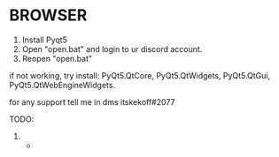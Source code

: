 # BROWSER
1. Install Pyqt5
2. Open "open.bat" and login to ur discord account.
3. Reopen "open.bat"


if not working, try install:
PyQt5.QtCore,
PyQt5.QtWidgets,
PyQt5.QtGui,
PyQt5.QtWebEngineWidgets.

for any support tell me in dms itskekoff#2077

TODO:
1. -
